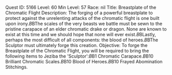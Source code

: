 Quest ID: 5166
Level: 60
Min Level: 57
Race: nil
Title: Breastplate of the Chromatic Flight
Description: The forging of a powerful breastplate to protect against the unrelenting attacks of the chromatic flight is one built upon irony.$B$BThe scales of the very beasts we battle must be sewn to the pristine carapace of an elder chromatic drake or dragon. None are known to exist at this time and we should hope that none will ever exist.$B$BLastly, perhaps the most difficult of all components: the blood of heroes.$B$BThe Sculptor must ultimately forge this creation.
Objective: To forge the Breastplate of the Chromatic Flight, you will be required to bring the following items to Jeziba the 'Sculptor':$B$B1 Chromatic Carapace.$B$B10 Brilliant Chromatic Scales.$B$B10 Blood of Heroes.$B$B10 Frayed Abomination Stitchings.
